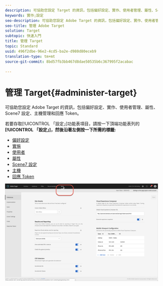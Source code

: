 ```yaml
---
description: 可協助您設定 Target 的資訊，包括偏好設定、實作、使用者管理、屬性、Scene7 設定、主機管理和回應 Token。
keywords: 實作;設定
seo-description: 可協助您設定 Adobe Target 的資訊，包括偏好設定、實作、使用者管理、屬性、Scene7 設定、主機管理和回應 Token。
seo-title: 管理 Adobe Target
solution: Target
subtopic: 快速入門
title: 管理 Target
topic: Standard
uuid: 496f2dbe-96e2-4cd5-ba2e-d980d80eceb9
translation-type: tm+mt
source-git-commit: 8bd57fb3bb467d8dae50535b6c367995f2acabac

---
```



# 管理 Target{#administer-target}

可協助您設定 Adobe Target 的資訊，包括偏好設定、實作、使用者管理、屬性、Scene7 設定、主機管理和回應 Token。

若要存取[!UICONTROL 「設定」]功能表項目，請按一下頂端功能表列的 **[!UICONTROL 「設定」]，然後沿著左側按一下所需的標籤:**

* [偏好設定](/help/administrating-target/r-target-account-preferences/target-account-preferences.md)
* [實施](/help/c-implementing-target/implementing-target.md)
* [使用者](/help/administrating-target/c-user-management/user-management.md)
* [屬性](/help/administrating-target/c-user-management/property-channel/property-channel.md)
* [Scene7 設定](/help/administrating-target/scene7-settings.md)
* [主機](/help/administrating-target/hosts.md)
* [回應 Token](/help/administrating-target/response-tokens.md)

![Adobe Target 設定功能表](/help/administrating-target/assets/setup_menu_new.png)